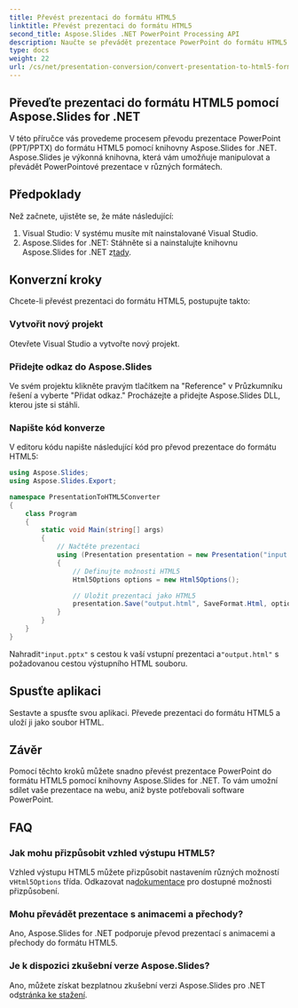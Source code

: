 ```yaml
---
title: Převést prezentaci do formátu HTML5
linktitle: Převést prezentaci do formátu HTML5
second_title: Aspose.Slides .NET PowerPoint Processing API
description: Naučte se převádět prezentace PowerPoint do formátu HTML5 pomocí Aspose.Slides for .NET. Snadná a efektivní konverze pro sdílení na webu.
type: docs
weight: 22
url: /cs/net/presentation-conversion/convert-presentation-to-html5-format/
---
```

## Převeďte prezentaci do formátu HTML5 pomocí Aspose.Slides for .NET

V této příručce vás provedeme procesem převodu prezentace PowerPoint (PPT/PPTX) do formátu HTML5 pomocí knihovny Aspose.Slides for .NET. Aspose.Slides je výkonná knihovna, která vám umožňuje manipulovat a převádět PowerPointové prezentace v různých formátech.

## Předpoklady

Než začnete, ujistěte se, že máte následující:

1. Visual Studio: V systému musíte mít nainstalované Visual Studio.
2.  Aspose.Slides for .NET: Stáhněte si a nainstalujte knihovnu Aspose.Slides for .NET z[tady](https://downloads.aspose.com/slides/net).

## Konverzní kroky

Chcete-li převést prezentaci do formátu HTML5, postupujte takto:

### Vytvořit nový projekt

Otevřete Visual Studio a vytvořte nový projekt.

### Přidejte odkaz do Aspose.Slides

Ve svém projektu klikněte pravým tlačítkem na "Reference" v Průzkumníku řešení a vyberte "Přidat odkaz." Procházejte a přidejte Aspose.Slides DLL, kterou jste si stáhli.

### Napište kód konverze

V editoru kódu napište následující kód pro převod prezentace do formátu HTML5:

```csharp
using Aspose.Slides;
using Aspose.Slides.Export;

namespace PresentationToHTML5Converter
{
    class Program
    {
        static void Main(string[] args)
        {
            // Načtěte prezentaci
            using (Presentation presentation = new Presentation("input.pptx"))
            {
                // Definujte možnosti HTML5
                Html5Options options = new Html5Options();

                // Uložit prezentaci jako HTML5
                presentation.Save("output.html", SaveFormat.Html, options);
            }
        }
    }
}
```

 Nahradit`"input.pptx"` s cestou k vaší vstupní prezentaci a`"output.html"` s požadovanou cestou výstupního HTML souboru.

## Spusťte aplikaci

Sestavte a spusťte svou aplikaci. Převede prezentaci do formátu HTML5 a uloží ji jako soubor HTML.

## Závěr

Pomocí těchto kroků můžete snadno převést prezentace PowerPoint do formátu HTML5 pomocí knihovny Aspose.Slides for .NET. To vám umožní sdílet vaše prezentace na webu, aniž byste potřebovali software PowerPoint.

## FAQ

### Jak mohu přizpůsobit vzhled výstupu HTML5?

Vzhled výstupu HTML5 můžete přizpůsobit nastavením různých možností v`Html5Options` třída. Odkazovat na[dokumentace](https://reference.aspose.com/slides/net/aspose.slides.export/html5options) pro dostupné možnosti přizpůsobení.

### Mohu převádět prezentace s animacemi a přechody?

Ano, Aspose.Slides for .NET podporuje převod prezentací s animacemi a přechody do formátu HTML5.

### Je k dispozici zkušební verze Aspose.Slides?

 Ano, můžete získat bezplatnou zkušební verzi Aspose.Slides pro .NET od[stránka ke stažení](https://releases.aspose.com/slides/net).